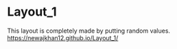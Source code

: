 # Layout_1
This layout is completely made by putting random values. 
https://newajkhan12.github.io/Layout_1/
